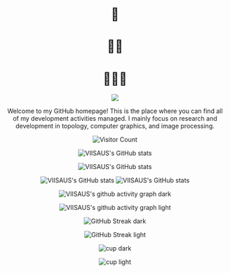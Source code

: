 
<div align="center"> 
<h1>🥰</h1>
<h1>🥵🥵</h1>
<h1>🥵🥵🥵</h1>

</div>

<div align="center">
<img src="https://readme-typing-svg.demolab.com?font=Google+Code&pause=1000&color=F7C255&width=435&lines=Courage+and+Imagine+makes+creativity">
<p>Welcome to my GitHub homepage! This is the place where you can find all of my development activities managed. I mainly focus on research and development in topology, computer graphics, and image processing.</p>



![Visitor Count](https://profile-counter.glitch.me/JOviisaus/count.svg)

![VIISAUS's GitHub stats](https://github-readme-stats.vercel.app/api?username=JOviisaus&count_private=true&show_icons=true&theme=onedark#gh-dark-mode-only)

![VIISAUS's GitHub stats](https://github-readme-stats.vercel.app/api?username=JOviisaus&count_private=true&show_icons=true&theme=swift#gh-light-mode-only)

![VIISAUS's GitHub stats](https://github-readme-stats.vercel.app/api/top-langs/?username=JOviisaus&hide_progress=false&layout=donut-vertical&theme=onedark#gh-dark-mode-only)
![VIISAUS's GitHub stats](https://github-readme-stats.vercel.app/api/top-langs/?username=JOviisaus&hide_progress=false&layout=donut-vertical&theme=swift#gh-light-mode-only)

![VIISAUS's github activity graph dark](https://github-readme-activity-graph.vercel.app/graph?username=JOviisaus&theme=github#gh-dark-mode-only)

![VIISAUS's github activity graph light](https://github-readme-activity-graph.vercel.app/graph?username=JOviisaus&theme=default#gh-light-mode-only)

![GitHub Streak dark](https://streak-stats.demolab.com/?user=JOviisaus&theme=onedark#gh-dark-mode-only)

![GitHub Streak light](https://streak-stats.demolab.com/?user=JOviisaus&theme=swift#gh-light-mode-only)

![cup dark](https://github-profile-trophy.vercel.app/?username=JOviisaus&theme=onedark#gh-dark-mode-only)

![cup light](https://github-profile-trophy.vercel.app/?username=JOviisaus&theme=swift#gh-light-mode-only)


</div>





